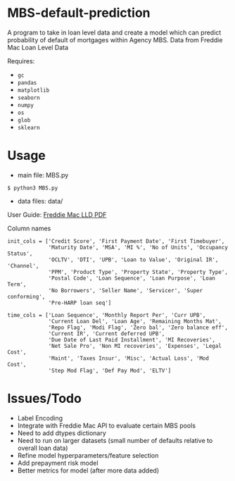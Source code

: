# MBS-default-prediction
A program to take in loan level data and create a model which can predict probability of default of mortgages within Agency MBS. Data from Freddie Mac Loan Level Data

Requires:
* `gc`
* `pandas` 
* `matplotlib`
* `seaborn`
* `numpy`
* `os`
* `glob`
* `sklearn`
# Usage

* main file: MBS.py

`$ python3 MBS.py` 

* data files: data/

User Guide: [Freddie Mac LLD PDF](http://www.freddiemac.com/fmac-resources/research/pdf/user_guide.pdf)

Column names
```
init_cols = ['Credit Score', 'First Payment Date', 'First Timebuyer',
             'Maturity Date', 'MSA', 'MI %', 'No of Units', 'Occupancy Status',
             'OCLTV', 'DTI', 'UPB', 'Loan to Value', 'Original IR', 'Channel',
             'PPM', 'Product Type', 'Property State', 'Property Type',
             'Postal Code', 'Loan Sequence', 'Loan Purpose', 'Loan Term',
             'No Borrowers', 'Seller Name', 'Servicer', 'Super conforming',
             'Pre-HARP loan seq']

time_cols = ['Loan Sequence', 'Monthly Report Per', 'Curr UPB',
             'Current Loan Del', 'Loan Age', 'Remaining Months Mat',
             'Repo Flag', 'Modi Flag', 'Zero bal', 'Zero balance eff',
             'Current IR', 'Current deferred UPB',
             'Due Date of Last Paid Installment', 'MI Recoveries',
             'Net Sale Pro', 'Non MI recoveries', 'Expenses', 'Legal Cost',
             'Maint', 'Taxes Insur', 'Misc', 'Actual Loss', 'Mod Cost',
             'Step Mod Flag', 'Def Pay Mod', 'ELTV']
```
# Issues/Todo
* Label Encoding
* Integrate with Freddie Mac API to evaluate certain MBS pools
* Need to add dtypes dictionary
* Need to run on larger datasets (small number of defaults relative to overall loan data)
* Refine model hyperparameters/feature selection
* Add prepayment risk model
* Better metrics for model (after more data added)
